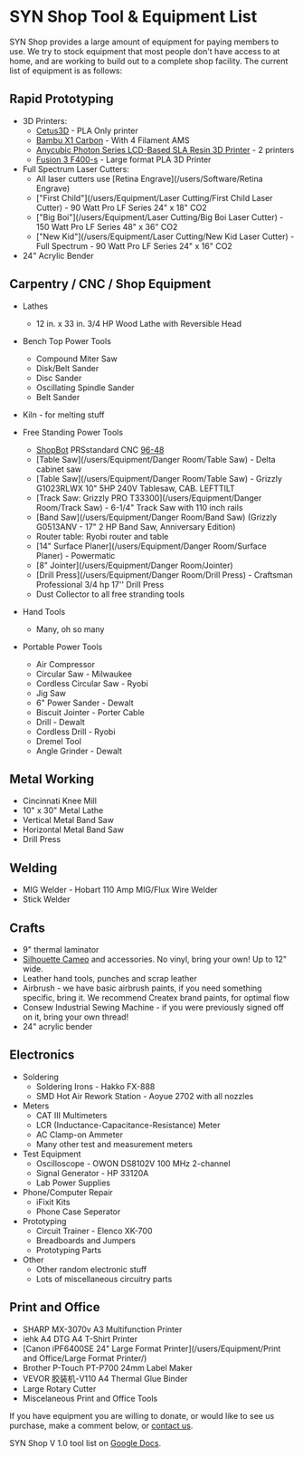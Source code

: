 # SYN Shop Tool & Equipment List

SYN Shop provides a large amount of equipment for paying members to use. We 
try to stock equipment that most people don't have access to at home, and are working to build out to a complete shop facility. The current list of equipment is as follows:

## Rapid Prototyping

* 3D Printers:
    * [Cetus3D](https://www.cetus3d.com/) - PLA Only printer
    * [Bambu X1 Carbon](https://bambulab.com/en-us/x1) - With 4 Filament AMS
    * [Anycubic Photon Series LCD-Based SLA Resin 3D Printer](https://www.anycubic.com/collections/anycubic-photon-3d-printers/products/anycubic-photon-3d-printer) - 2 printers
    * [Fusion 3 F400-s](/users/Equipment/F400-s) - Large format PLA 3D Printer
* Full Spectrum Laser Cutters:
    * All laser cutters use [Retina Engrave](/users/Software/Retina Engrave)
    * ["First Child"](/users/Equipment/Laser Cutting/First Child Laser Cutter) -  90 Watt Pro LF Series 24" x 18" CO2
    * ["Big Boi"](/users/Equipment/Laser Cutting/Big Boi Laser Cutter) - 150 Watt Pro LF Series 48" x 36" CO2
    * ["New Kid"](/users/Equipment/Laser Cutting/New Kid Laser Cutter) - Full Spectrum -  90 Watt Pro LF Series 24" x 16" CO2
* 24" Acrylic Bender

## Carpentry / CNC / Shop Equipment

* Lathes
    * 12 in. x 33 in. 3/4 HP Wood Lathe with Reversible Head

* Bench Top Power Tools
    * Compound Miter Saw 
    * Disk/Belt Sander 
    * Disc Sander
    * Oscillating Spindle Sander
    * Belt Sander

* Kiln - for melting stuff

* Free Standing Power Tools 
    * [ShopBot](/users/Equipment/ShopBot) PRSstandard CNC [96-48](https://www.shopbottools.com/products/standard)
    * [Table Saw](/users/Equipment/Danger Room/Table Saw) - Delta cabinet saw
    * [Table Saw](/users/Equipment/Danger Room/Table Saw) - Grizzly G1023RLWX 10" 5HP 240V Tablesaw, CAB. LEFTTILT
    * [Track Saw: Grizzly PRO T33300](/users/Equipment/Danger Room/Track Saw) - 6-1/4" Track Saw with 110 inch rails
    * [Band Saw](/users/Equipment/Danger Room/Band Saw) (Grizzly G0513ANV - 17" 2 HP Band Saw, Anniversary Edition)
    * Router table: Ryobi router and table
    * [14" Surface Planer](/users/Equipment/Danger Room/Surface Planer) - Powermatic 
    * [8" Jointer](/users/Equipment/Danger Room/Jointer)
    * [Drill Press](/users/Equipment/Danger Room/Drill Press) - Craftsman Professional 3/4 hp 17'' Drill Press 
    * Dust Collector to all free stranding tools
    
* Hand Tools
    * Many, oh so many
    
* Portable Power Tools
    * Air Compressor 
    * Circular Saw - Milwaukee 
    * Cordless Circular Saw - Ryobi 
    * Jig Saw 
    * 6" Power Sander - Dewalt 
    * Biscuit Jointer - Porter Cable  
    * Drill - Dewalt 
    * Cordless Drill - Ryobi 
    * Dremel Tool 
    * Angle Grinder - Dewalt 
    
## Metal Working

* Cincinnati Knee Mill
* 10" x 30" Metal Lathe
* Vertical Metal Band Saw
* Horizontal Metal Band Saw
* Drill Press

## Welding

* MIG Welder - Hobart 110 Amp MIG/Flux Wire Welder 
* Stick Welder

## Crafts

* 9" thermal laminator
* [Silhouette Cameo](https://www.silhouettecameo.com/) and accessories. No vinyl, bring your own! Up to 12" wide.
* Leather hand tools, punches and scrap leather
* Airbrush - we have basic airbrush paints, if you need something specific, bring it. We recommend Createx brand paints, for optimal flow
* Consew Industrial Sewing Machine - if you were previously signed off on it, bring your own thread!
* 24" acrylic bender

## Electronics
* Soldering
    * Soldering Irons - Hakko FX-888
    * SMD Hot Air Rework Station - Aoyue 2702 with all nozzles
* Meters
    * CAT III Multimeters
    * LCR (Inductance-Capacitance-Resistance) Meter
    * AC Clamp-on Ammeter
    * Many other test and measurement meters
* Test Equipment
    * Oscilloscope - OWON DS8102V 100 MHz 2-channel
    * Signal Generator - HP 33120A
    * Lab Power Supplies
* Phone/Computer Repair
    * iFixit Kits
    * Phone Case Seperator
* Prototyping
    * Circuit Trainer - Elenco XK-700
    * Breadboards and Jumpers
    * Prototyping Parts
* Other
    * Other random electronic stuff
    * Lots of miscellaneous circuitry parts

## Print and Office

* SHARP MX-3070v A3 Multifunction Printer
* iehk A4 DTG A4 T-Shirt Printer
* [Canon iPF6400SE 24" Large Format Printer](/users/Equipment/Print and Office/Large Format Printer/)
* Brother P-Touch PT-P700 24mm Label Maker
* VEVOR 胶装机-V110 A4 Thermal Glue Binder
* Large Rotary Cutter
* Miscelaneous Print and Office Tools 

 If you have equipment you are willing to donate, or would like to see us 
 purchase, make a comment below, or [contact us](https://synshop.org/contact).

		
SYN Shop V 1.0 tool list on [Google Docs](https://docs.google.com/spreadsheet/pub?hl=en_US&hl=en_US&key=0AiEeg-U7TrF4dEo1WFdSYWdCcXZYNUR2N0RNajNHSVE&single=true&gid=0&output=html).
